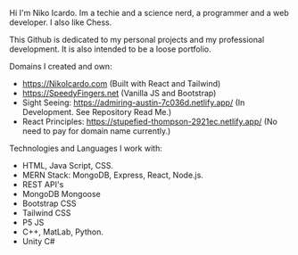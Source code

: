 Hi I'm Niko Icardo. Im a techie and a science nerd, a programmer and a web developer. I also like Chess. 

This Github is dedicated to my personal projects and my professional development. It is also intended to be a loose portfolio. 

Domains I created and own: 

- https://NikoIcardo.com (Built with React and Tailwind)
- https://SpeedyFingers.net (Vanilla JS and Bootstrap)
- Sight Seeing: https://admiring-austin-7c036d.netlify.app/ (In Development. See Repository Read Me.)
- React Principles: https://stupefied-thompson-2921ec.netlify.app/ (No need to pay for domain name currently.)

Technologies and Languages I work with: 

- HTML, Java Script, CSS. 
- MERN Stack: MongoDB, Express, React, Node.js.
- REST API's
- MongoDB Mongoose
- Bootstrap CSS 
- Tailwind CSS
- P5 JS  
- C++, MatLab, Python. 
- Unity C#


